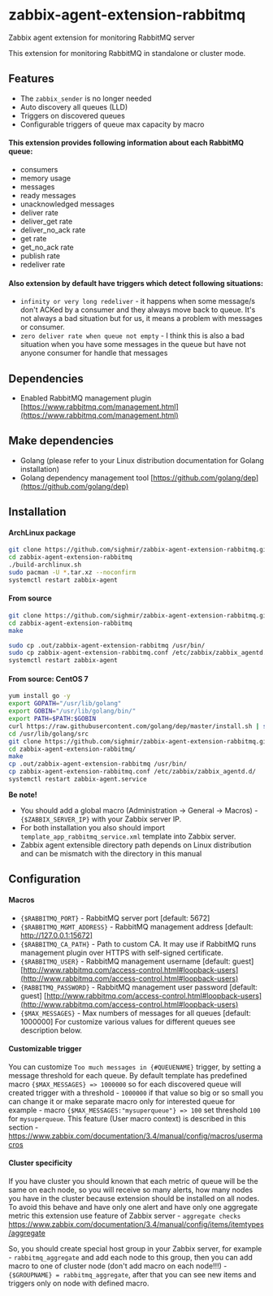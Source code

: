 # zabbix-agent-extension-rabbitmq
Zabbix agent extension for monitoring RabbitMQ server

This extension for monitoring RabbitMQ in standalone or cluster mode.

## Features
  - The `zabbix_sender` is no longer needed
  - Auto discovery all queues (LLD)
  - Triggers on discovered queues
  - Configurable triggers of queue max capacity by macro

#### This extension provides following information about each RabbitMQ queue:

  - consumers
  - memory usage
  - messages
  - ready messages
  - unacknowledged messages
  - deliver rate
  - deliver_get rate
  - deliver_no_ack rate
  - get rate
  - get_no_ack rate
  - publish rate
  - redeliver rate

#### Also extension by default have triggers which detect following situations:
  - `infinity or very long redeliver` - it happens when some message/s don't ACKed by a consumer and
  they always move back to queue. It's not always a bad situation but for us, it means a problem with messages or consumer.
  - `zero deliver rate when queue not empty` - I think this is also a bad situation when you have some messages in the queue
  but have not anyone consumer for handle that messages

## Dependencies

  - Enabled RabbitMQ management plugin [https://www.rabbitmq.com/management.html](https://www.rabbitmq.com/management.html)

## Make dependencies

  - Golang (please refer to your Linux distribution documentation for Golang installation)
  - Golang dependency management tool [https://github.com/golang/dep](https://github.com/golang/dep)

## Installation

#### ArchLinux package

```sh
git clone https://github.com/sighmir/zabbix-agent-extension-rabbitmq.git
cd zabbix-agent-extension-rabbitmq
./build-archlinux.sh
sudo pacman -U *.tar.xz --noconfirm
systemctl restart zabbix-agent
```

#### From source

```sh
git clone https://github.com/sighmir/zabbix-agent-extension-rabbitmq.git
cd zabbix-agent-extension-rabbitmq
make

sudo cp .out/zabbix-agent-extension-rabbitmq /usr/bin/
sudo cp zabbix-agent-extension-rabbitmq.conf /etc/zabbix/zabbix_agentd.conf.d/
systemctl restart zabbix-agent
```

#### From source: CentOS 7
```sh
yum install go -y
export GOPATH="/usr/lib/golang"
export GOBIN="/usr/lib/golang/bin/"
export PATH=$PATH:$GOBIN
curl https://raw.githubusercontent.com/golang/dep/master/install.sh | sh
cd /usr/lib/golang/src
git clone https://github.com/sighmir/zabbix-agent-extension-rabbitmq.git
cd zabbix-agent-extension-rabbitmq/
make
cp .out/zabbix-agent-extension-rabbitmq /usr/bin/
cp zabbix-agent-extension-rabbitmq.conf /etc/zabbix/zabbix_agentd.d/
systemctl restart zabbix-agent.service
```

**Be note!**
  - You should add a global macro (Administration -> General -> Macros) - `{$ZABBIX_SERVER_IP}` with your Zabbix server IP.
  - For both installation you also should import `template_app_rabbitmq_service.xml` template into Zabbix server.
  - Zabbix agent extensible directory path depends on Linux distribution and can be mismatch with the directory in this manual


## Configuration

#### Macros

  - `{$RABBITMQ_PORT}` - RabbitMQ server port [default: 5672]
  - `{$RABBITMQ_MGMT_ADDRESS}` - RabbitMQ management address [default: http://127.0.0.1:15672]
  - `{$RABBITMQ_CA_PATH}` - Path to custom CA. It may use if RabbitMQ runs management plugin over HTTPS with self-signed certificate.
  - `{$RABBITMQ_USER}` - RabbitMQ management username [default: guest] [http://www.rabbitmq.com/access-control.html#loopback-users](http://www.rabbitmq.com/access-control.html#loopback-users)
  - `{RABBITMQ_PASSWORD}` - RabbitMQ management user password [default: guest] [http://www.rabbitmq.com/access-control.html#loopback-users](http://www.rabbitmq.com/access-control.html#loopback-users)
  - `{$MAX_MESSAGES}` - Max numbers of messages for all queues [default: 1000000] For customize various values for different queues see description below.

#### Customizable trigger

You can customize `Too much messages in {#QUEUENAME}` trigger, by setting a message threshold for each queue.
By default template has predefined macro `{$MAX_MESSAGES} => 1000000` so for each discovered queue will created trigger with a threshold - `1000000` if that value so big or so small you can change it or make separate macro only for interested queue for example - macro `{$MAX_MESSAGES:"mysuperqueue"} => 100` set threshold `100` for `mysuperqueue`.
This feature (User macro context) is described in this section - https://www.zabbix.com/documentation/3.4/manual/config/macros/usermacros


#### Cluster specificity

If you have cluster you should known that each metric of queue will be the same on each node, so you will receive so many alerts, how many nodes you have in the cluster because extension should be installed on all nodes. To avoid this behave and have only one alert and have only one aggregate metric this extension use feature of Zabbix server - `aggregate checks` https://www.zabbix.com/documentation/3.4/manual/config/items/itemtypes/aggregate

So, you should create special host group in your Zabbix server, for example - `rabbitmq_aggregate` and add each node to this group, then you can add macro to one of cluster node (don't add macro on each node!!!) - `{$GROUPNAME} = rabbitmq_aggregate`, after that you can see new items and triggers only on node with defined macro.

